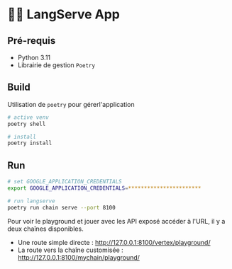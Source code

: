 # 🦜🔗 LangServe App

## Pré-requis

* Python 3.11
* Librairie de gestion `Poetry`

## Build

Utilisation de `poetry` pour gérerl'application

```sh
# active venv
poetry shell

# install
poetry install
```

## Run

```sh
# set GOOGLE_APPLICATION_CREDENTIALS
export GOOGLE_APPLICATION_CREDENTIALS=***********************

# run langserve
poetry run chain serve --port 8100
```

Pour voir le playground et jouer avec les API exposé accéder à l'URL, il y a deux chaînes disponibles.

* Une route simple directe : http://127.0.0.1:8100/vertex/playground/
* La route vers la chaîne customisée : http://127.0.0.1:8100/mychain/playground/